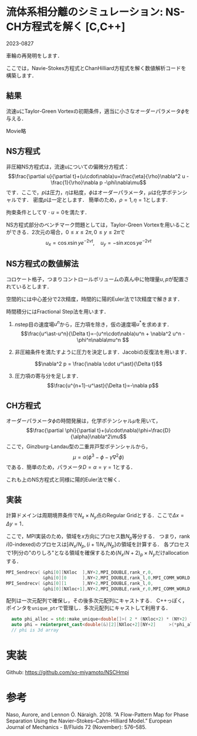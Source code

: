 
# 流体系相分離のシミュレーション: NS-CH方程式を解く [C,C++]
2023-0827

車輪の再発明をします．

ここでは，Navie-Stokes方程式とChanHilliard方程式を解く数値解析コードを構築します．

## 結果

流速$u$にTaylor-Green Vortexの初期条件，適当に小さなオーダーパラメータ$\phi$を与える．

Movie略

## NS方程式

非圧縮NS方程式は，流速uについての偏微分方程式：
$$\frac{\partial u}{\partial t}+(u\cdot\nabla)u=\frac{\eta}{\rho}\nabla^2 u - \frac{1}{\rho}\nabla p -\phi\nabla\mu$$
です．ここで，$`p`$は圧力，$`\eta`$は粘度，$`\phi`$はオーダーパラメータ，$`\mu`$は化学ポテンシャルです．
密度$`\rho`$は一定とします．
簡単のため，$`\rho=1,\eta=1`$とします.

拘束条件として$`\nabla\cdot u=0`$を満たす．

NS方程式部分のベンチマーク問題としては，Taylor-Green Vortexを用いることができる．2次元の場合，$`0\leq x\leq 2\pi,0\leq y\leq 2\pi`$で
$$u_x=\cos x\sin y e^{-2\nu t},\quad u_y=-\sin x\cos y e^{-2\nu t}$$

## NS方程式の数値解法

コロケート格子，つまりコントロールボリュームの真ん中に物理量$`u,p`$が配置されているとします．

空間的には中心差分で2次精度，時間的に陽的Euler法で1次精度で解きます．

時間積分にはFractional Step法を用います．

1. $`n`$step目の速度場$`u^n`$から，圧力項を除き，仮の速度場$`u^\ast`$を求めます．
$$\frac{u^\ast-u^n}{\Delta t}=-(u^n\cdot\nabla)u^n + \nabla^2 u^n -\phi^n\nabla\mu^n $$

2. 非圧縮条件を満たすように圧力を決定します．Jacobiの反復法を用います．

$$\nabla^2 p = \frac{\nabla \cdot u^\ast}{\Delta t}$$

3. 圧力項の寄与分を足します．
$$\frac{u^{n+1}-u^\ast}{\Delta t}=-\nabla p$$

## CH方程式

オーダーパラメータ$`\phi`$の時間発展は，化学ポテンシャル$`\mu`$を用いて，
$$\frac{\partial \phi}{\partial t}+(u\cdot\nabla)\phi=\frac{D}{\alpha}\nabla^2\mu$$
ここで，Ginzburg-Landau型の二重井戸型ポテンシャルから，
$$\mu = \alpha(\phi^3-\phi-\gamma\nabla^2\phi)$$
である．簡単のため，パラメータ$`D=\alpha=\gamma=1`$とする．

これも上のNS方程式と同様に陽的Euler法で解く．

## 実装

計算ドメインは周期境界条件で$`N_x\times N_y`$点のRegular Gridとする．ここで$`\Delta x=\Delta y=1`$．

ここで，MPI実装のため，領域を$`x`$方向にプロセス数$N_p$等分する．
つまり，rank $`i`$(0-indexed)のプロセスは$`[iN_x/N_p,(i+1)N_x/N_p]`$の領域を計算する．
各プロセスで1列分の"のりしろ"となる領域を確保するため$`(N_x/N+2)_p\times N_y`$だけallocationする．
~~~C++
MPI_Sendrecv( &phi[0][NXloc  ],NY+2,MPI_DOUBLE,rank_r,0,
              &phi[0][0      ],NY+2,MPI_DOUBLE,rank_l,0,MPI_COMM_WORLD,MPI_STATUSES_IGNORE);
MPI_Sendrecv( &phi[0][1      ],NY+2,MPI_DOUBLE,rank_l,0,
              &phi[0][NXloc+1],NY+2,MPI_DOUBLE,rank_r,0,MPI_COMM_WORLD,MPI_STATUSES_IGNORE);
~~~


配列は一次元配列で確保し，その後多次元配列にキャストする．
C++っぽく，ポインタを`unique_ptr`で管理し．多次元配列にキャストして利用する．
~~~C++
  auto phi_alloc = std::make_unique<double[]>( 2 * (NXloc+2) * (NY+2)       );
  auto phi = reinterpret_cast<double(&)[2][NXloc+2][NY+2]     >(*phi_alloc.get());
  // phi is 3d array
~~~


# 実装

Github: https://github.com/so-miyamoto/NSCHmpi


# 参考

Naso, Aurore, and Lennon Ó. Náraigh. 2018. “A Flow-Pattern Map for Phase Separation Using the Navier–Stokes–Cahn–Hilliard Model.” European Journal of Mechanics - B/Fluids 72 (November): 576–585.


